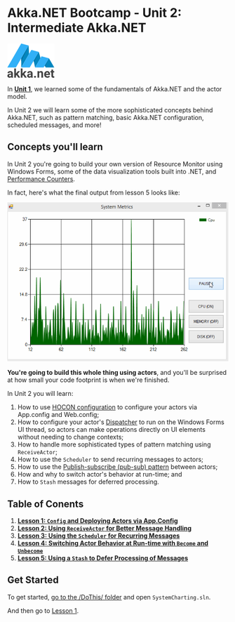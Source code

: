 # Akka.NET Bootcamp - Unit 2: Intermediate Akka.NET

![Akka.NET logo](../../images/akka_net_logo.png)

In **[Unit 1](../Unit-1)**, we learned some of the fundamentals of Akka.NET and the actor model.

In Unit 2 we will learn some of the more sophisticated concepts behind Akka.NET, such as pattern matching, basic Akka.NET configuration, scheduled messages, and more!

## Concepts you'll learn

In Unit 2 you're going to build your own version of Resource Monitor using Windows Forms, some of the data visualization tools built into .NET, and [Performance Counters](https://msdn.microsoft.com/en-us/library/system.diagnostics.performancecounter(v=vs.110).aspx "PerformanceCounter Class - C#"). 

In fact, here's what the final output from lesson 5 looks like:

![Akka.NET Bootcamp Unit 2 Output](lesson5/images/syncharting-complete-output.gif)

**You're going to build this whole thing using actors**, and you'll be surprised at how small your code footprint is when we're finished.

In Unit 2 you will learn:

1. How to use [HOCON configuration](http://getakka.net/wiki/Configuration "Akka.NET HOCON Configurations") to configure your actors via App.config and Web.config;
1. How to configure your actor's [Dispatcher](http://getakka.net/wiki/Dispatchers) to run on the Windows Forms UI thread, so actors can make operations directly on UI elements without needing to change contexts;
1. How to handle more sophisticated types of pattern matching using `ReceiveActor`;
1. How to use the `Scheduler` to send recurring messages to actors;
1. How to use the [Publish-subscribe (pub-sub) pattern](http://en.wikipedia.org/wiki/Publish%E2%80%93subscribe_pattern) between actors;
1. How and why to switch actor's behavior at run-time; and
2. How to `Stash` messages for deferred processing.

## Table of Conents

1. **[Lesson 1: `Config` and Deploying Actors via App.Config](lesson1/)**
2. **[Lesson 2: Using `ReceiveActor` for Better Message Handling](lesson2/)**
3. **[Lesson 3: Using the `Scheduler` for Recurring Messages](lesson3/)**
4. **[Lesson 4: Switching Actor Behavior at Run-time with `Become` and `Unbecome`](lesson4/)**
5. **[Lesson 5: Using a `Stash` to Defer Processing of Messages](lesson5/)**

## Get Started

To get started, [go to the /DoThis/ folder](DoThis/) and open `SystemCharting.sln`.

And then go to [Lesson 1](lesson1/).